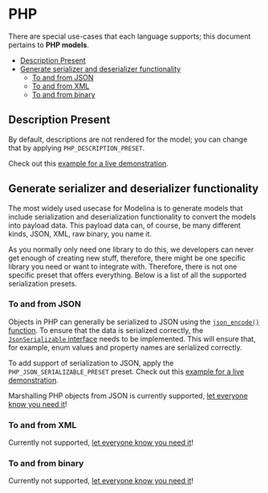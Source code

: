 # PHP
There are special use-cases that each language supports; this document pertains to **PHP models**.

<!-- toc is generated with GitHub Actions do not remove toc markers -->

<!-- toc -->

- [Description Present](#description-present)
- [Generate serializer and deserializer functionality](#generate-serializer-and-deserializer-functionality)
  * [To and from JSON](#to-and-from-json)
  * [To and from XML](#to-and-from-xml)
  * [To and from binary](#to-and-from-binary)

<!-- tocstop -->

## Description Present

By default, descriptions are not rendered for the model; you can change that by applying `PHP_DESCRIPTION_PRESET`.

Check out this [example for a live demonstration](../../examples/php-generate-documentation-preset).

## Generate serializer and deserializer functionality

The most widely used usecase for Modelina is to generate models that include serialization and deserialization functionality to convert the models into payload data.
This payload data can, of course, be many different kinds, JSON, XML, raw binary, you name it.

As you normally only need one library to do this, we developers can never get enough of creating new stuff, therefore, there might be one specific library you need or want to integrate with.
Therefore, there is not one specific preset that offers everything. Below is a list of all the supported serialization presets. 

### To and from JSON

Objects in PHP can generally be serialized to JSON using the [`json_encode()` function](https://www.php.net/manual/en/function.json-encode.php).
To ensure that the data is serialized correctly, the [`JsonSerializable` interface](https://www.php.net/manual/en/class.jsonserializable.php) needs to be implemented.
This will ensure that, for example, enum values and property names are serialized correctly.

To add support of serialization to JSON, apply the `PHP_JSON_SERIALIZABLE_PRESET` preset.
Check out this [example for a live demonstration](../../examples/php-generate-json-serializable-preset).

Marshalling PHP objects from JSON is currently supported, [let everyone know you need it](https://github.com/asyncapi/modelina/issues/new?assignees=&labels=enhancement&template=enhancement.md)!

### To and from XML

Currently not supported, [let everyone know you need it](https://github.com/asyncapi/modelina/issues/new?assignees=&labels=enhancement&template=enhancement.md)!

### To and from binary

Currently not supported, [let everyone know you need it](https://github.com/asyncapi/modelina/issues/new?assignees=&labels=enhancement&template=enhancement.md)!
